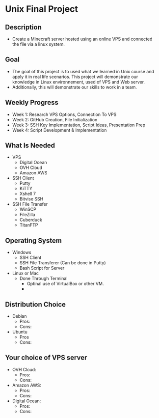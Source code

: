 # Unix Final Project

## Description 
- Create a Minecraft server hosted using an online VPS and connected the file via a linux system.

## Goal
- The goal of this project is to used what we learned in Unix course and apply it in real life scenarios. This project will demonstrate our knowledge in Linux environnement, used of VPS and Web server.
- Additionally, this will demonstrate our skills to work in a team.

## Weekly Progress
- Week 1: Research VPS Options, Connection To VPS
- Week 2: GitHub Creation, File Initialization
- Week 3: SSH Key Implementation, Script Ideas, Presentation Prep
- Week 4: Script Development & Implementation

## What Is Needed 
- VPS
  - Digital Ocean
  - OVH Cloud
  - Amazon AWS
- SSH Client
  - Putty
  - KiTTY
  - Xshell 7
  - Bitvise SSH
- SSH File Transfer
  - WinSCP
  - FileZilla
  - Cuberduck
  - TitanFTP

## Operating System

- Windows
    - SSH Client
    - SSH File Transferer (Can be done in Putty)
    - Bash Script for Server
- Linux or Mac
    - Done Through Terminal
      - Optinal use of VirtualBox or other VM.
      - 
## Distribution Choice
  - Debian
    - Pros:
    - Cons:
  - Ubuntu
    - Pros
    - Cons:  
  
## Your choice of VPS server
  - OVH Cloud:
    - Pros:
    - Cons:
  - Amazon AWS:
    - Pros:
    - Cons:
  - Digital Ocean:
    - Pros:
    - Cons:
